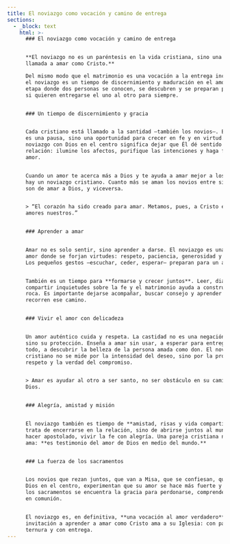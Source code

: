 ```yaml
---
title: El noviazgo como vocación y camino de entrega
sections:
  - _block: text
    html: >-
      ### El noviazgo como vocación y camino de entrega


      **El noviazgo no es un paréntesis en la vida cristiana, sino una verdadera
      llamada a amar como Cristo.**  

      Del mismo modo que el matrimonio es una vocación a la entrega incondicional,
      el noviazgo es un tiempo de discernimiento y maduración en el amor. Es la
      etapa donde dos personas se conocen, se descubren y se preparan para decidir
      si quieren entregarse el uno al otro para siempre.


      ### Un tiempo de discernimiento y gracia


      Cada cristiano está llamado a la santidad —también los novios—. Este tiempo no
      es una pausa, sino una oportunidad para crecer en fe y en virtud. Vivir el
      noviazgo con Dios en el centro significa dejar que Él dé sentido a la
      relación: ilumine los afectos, purifique las intenciones y haga fecundo el
      amor.


      Cuando un amor te acerca más a Dios y te ayuda a amar mejor a los demás, ahí
      hay un noviazgo cristiano. Cuanto más se aman los novios entre sí, más capaces
      son de amar a Dios, y viceversa.


      > “El corazón ha sido creado para amar. Metamos, pues, a Cristo en todos los
      amores nuestros.”  


      ### Aprender a amar


      Amar no es solo sentir, sino aprender a darse. El noviazgo es una escuela de
      amor donde se forjan virtudes: respeto, paciencia, generosidad y fidelidad.
      Los pequeños gestos —escuchar, ceder, esperar— preparan para un amor que dura.


      También es un tiempo para **formarse y crecer juntos**. Leer, dialogar,
      compartir inquietudes sobre la fe y el matrimonio ayuda a construir sobre
      roca. Es importante dejarse acompañar, buscar consejo y aprender de quienes ya
      recorren ese camino.


      ### Vivir el amor con delicadeza


      Un amor auténtico cuida y respeta. La castidad no es una negación del amor,
      sino su protección. Enseña a amar sin usar, a esperar para entregarse del
      todo, a descubrir la belleza de la persona amada como don. El noviazgo
      cristiano no se mide por la intensidad del deseo, sino por la profundidad del
      respeto y la verdad del compromiso.


      > Amar es ayudar al otro a ser santo, no ser obstáculo en su camino hacia
      Dios.


      ### Alegría, amistad y misión


      El noviazgo también es tiempo de **amistad, risas y vida compartida**. No se
      trata de encerrarse en la relación, sino de abrirse juntos al mundo: servir,
      hacer apostolado, vivir la fe con alegría. Una pareja cristiana no solo se
      ama: **es testimonio del amor de Dios en medio del mundo.**


      ### La fuerza de los sacramentos


      Los novios que rezan juntos, que van a Misa, que se confiesan, que ponen a
      Dios en el centro, experimentan que su amor se hace más fuerte y más libre. En
      los sacramentos se encuentra la gracia para perdonarse, comprenderse y crecer
      en comunión.


      El noviazgo es, en definitiva, **una vocación al amor verdadero**, una
      invitación a aprender a amar como Cristo ama a su Iglesia: con paciencia, con
      ternura y con entrega.
---
```


